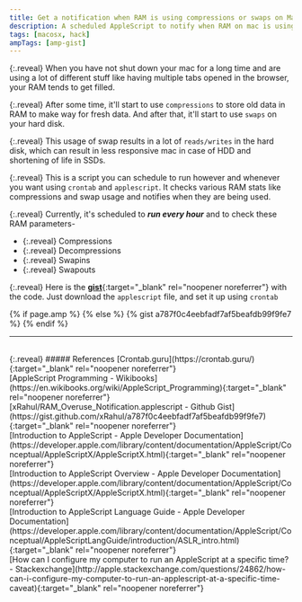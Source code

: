 ```yaml
---
title: Get a notification when RAM is using compressions or swaps on MacOSX
description: A scheduled AppleScript to notify when RAM on mac is using compression or swaps. This is useful to find out when your mac gets less responsive so you can take appropriate measures, or when you have SSD installed as swaps reduce its life.
tags: [macosx, hack]
ampTags: [amp-gist]
---
```


{:.reveal}
When you have not shut down your mac for a long time and are using a lot of different stuff like having multiple tabs opened in the browser, your RAM tends to get filled.

{:.reveal}
After some time, it'll start to use `compressions` to store old data in RAM to make way for fresh data. And after that, it'll start to use `swaps` on your hard disk.

{:.reveal}
This usage of swap results in a lot of `reads/writes` in the hard disk, which can result in less responsive mac in case of HDD and shortening of life in SSDs.

{:.reveal}
This is a script you can schedule to run however and whenever you want using `crontab` and `applescript`. It checks various RAM stats like compressions and swap usage and notifies when they are being used.

{:.reveal}
Currently, it's scheduled to **_run every hour_** and to check these RAM parameters-
* {:.reveal} Compressions
* {:.reveal} Decompressions
* {:.reveal} Swapins
* {:.reveal} Swapouts

{:.reveal}
Here is the [**gist**](https://gist.github.com/xRahul/a787f0c4eebfadf7af5beafdb99f9fe7){:target="_blank" rel="noopener noreferrer"} with the code. Just download the `applescript` file, and set it up using `crontab`

{% if page.amp %}
<amp-gist
    data-gistid="a787f0c4eebfadf7af5beafdb99f9fe7"
    data-file="RAM_Overuse_Notification.applescript"
    layout="fixed-height"
    height="1420">
</amp-gist>
{% else %}
{% gist a787f0c4eebfadf7af5beafdb99f9fe7 %}
{% endif %}



---
<br>
{:.reveal}
##### References
[Crontab.guru](https://crontab.guru/){:target="_blank" rel="noopener noreferrer"} 
<br>
[AppleScript Programming - Wikibooks](https://en.wikibooks.org/wiki/AppleScript_Programming){:target="_blank" rel="noopener noreferrer"} 
<br>
[xRahul/RAM_Overuse_Notification.applescript - Github Gist](https://gist.github.com/xRahul/a787f0c4eebfadf7af5beafdb99f9fe7){:target="_blank" rel="noopener noreferrer"} 
<br>
[Introduction to AppleScript - Apple Developer Documentation](https://developer.apple.com/library/content/documentation/AppleScript/Conceptual/AppleScriptX/AppleScriptX.html){:target="_blank" rel="noopener noreferrer"} 
<br>
[Introduction to AppleScript Overview - Apple Developer Documentation](https://developer.apple.com/library/content/documentation/AppleScript/Conceptual/AppleScriptX/AppleScriptX.html){:target="_blank" rel="noopener noreferrer"} 
<br>
[Introduction to AppleScript Language Guide - Apple Developer Documentation](https://developer.apple.com/library/content/documentation/AppleScript/Conceptual/AppleScriptLangGuide/introduction/ASLR_intro.html){:target="_blank" rel="noopener noreferrer"}
<br>
[How can I configure my computer to run an AppleScript at a specific time? -  Stackexchange](http://apple.stackexchange.com/questions/24862/how-can-i-configure-my-computer-to-run-an-applescript-at-a-specific-time-caveat){:target="_blank" rel="noopener noreferrer"} 
<br>

